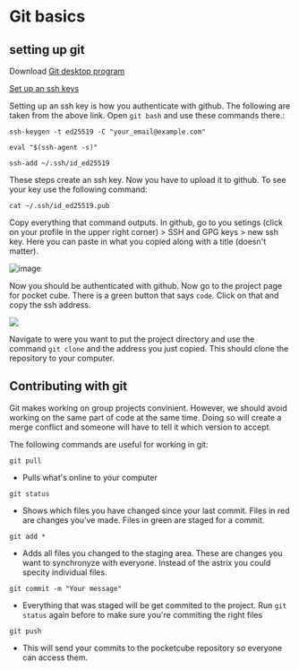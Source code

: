 # Git basics

## setting up git

Download 
[Git desktop program](https://git-scm.com/downloads)

[Set up an ssh keys](https://docs.github.com/en/authentication/connecting-to-github-with-ssh/generating-a-new-ssh-key-and-adding-it-to-the-ssh-agent)

Setting up an ssh key is how you authenticate with github.  The following are taken from the above link.  Open `git bash` and use these commands there.:

`ssh-keygen -t ed25519 -C "your_email@example.com"`

`eval "$(ssh-agent -s)"`

`ssh-add ~/.ssh/id_ed25519`

These steps create an ssh key.  Now you have to upload it to github.  To see your key use the following command:

`cat ~/.ssh/id_ed25519.pub`

Copy everything that command outputs.  In github, go to you setings (click on your profile in the upper right corner) > SSH and GPG keys > new ssh key.  Here you can paste in what you copied along with a title (doesn't matter).

![image](https://github.com/mikeywilly19/BYUSpaceCraftClub/assets/99697494/8657b979-8aba-4880-8e45-1c5208f6be46)


Now you should be authenticated with github.  Now go to the project page for pocket cube.  There is a green button that says `code`.  Click on that and copy the ssh address.

![](images/github_sshaddress.png)

Navigate to were you want to put the project directory and use the command `git clone` and the address you just copied.  This should clone the repository to your computer.

## Contributing with git

Git makes working on group projects convinient.  However, we should avoid working on the same part of code at the same time.  Doing so will create a merge conflict and someone will have to tell it which version to accept.

The following commands are useful for working in git:

`git pull`
* Pulls what's online to your computer

`git status`
* Shows which files you have changed since your last commit.  Files in red are changes you've made.  Files in green are staged for a commit.

`git add *`
* Adds all files you changed to the staging area.  These are changes you want to synchronyze with everyone.  Instead of the astrix you could specity individual files.

`git commit -m "Your message"`
* Everything that was staged will be get commited to the project.  Run `git status` again before to make sure you're commiting the right files

`git push`
* This will send your commits to the pocketcube repository so everyone can access them.
